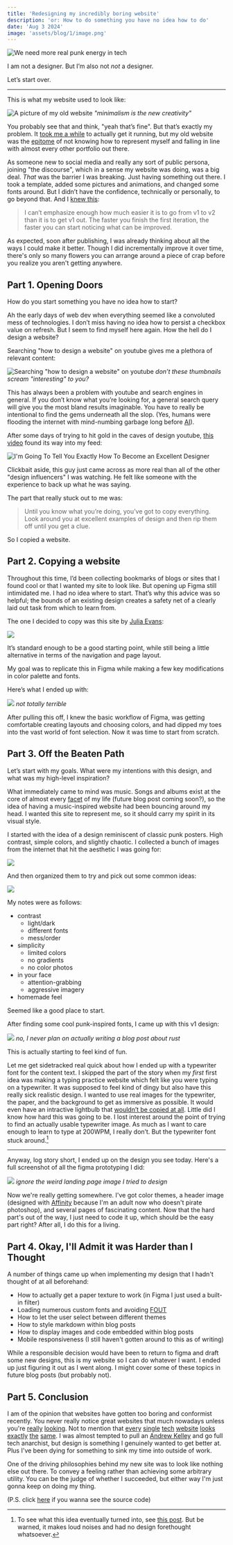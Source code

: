 ```yaml
---
title: 'Redesigning my incredibly boring website'
description: 'or: How to do something you have no idea how to do'
date: 'Aug 3 2024'
image: 'assets/blog/1/image.png'
---
```


![We need more real punk energy in tech](../../images/blog/3/punk-energy.png)

I am not a designer. But I’m also not _not_ a designer.

Let’s start over.

<hr>

This is what my website used to look like:

![A picture of my old website](../../images/blog/3/old-site.png)
_"minimalism is the new creativity"_

You probably see that and think, "yeah that’s fine". But that’s exactly my problem. It [took me a while](/blog/1) to actually get it running, but my old website was the [epitome](https://en.wikipedia.org/wiki/Epitome) of not knowing how to represent myself and falling in line with almost every other portfolio out there.

As someone new to social media and really any sort of public persona, joining "the discourse", which in a sense my website was doing, was a big deal. _That_ was the barrier I was breaking. Just having something out there. I took a template, added some pictures and animations, and changed some fonts around. But I didn’t have the confidence, technically or personally, to go beyond that. And I [knew this](/blog/1#get-a-first-iteration-out-asap):

> I can’t emphasize enough how much easier it is to go from v1 to v2 than it is to get v1 out. The faster you finish the first iteration, the faster you can start noticing what can be improved.

As expected, soon after publishing, I was already thinking about all the ways I could make it better. Though I did incrementally improve it over time, there's only so many flowers you can arrange around a piece of crap before you realize you aren't getting anywhere.

## Part 1. Opening Doors

How do you start something you have no idea how to start?

Ah the early days of web dev when everything seemed like a convoluted mess of technologies. I don’t miss having no idea how to persist a checkbox value on refresh. But I seem to find myself here again. How the hell do I design a website?

Searching "how to design a website" on youtube gives me a plethora of relevant content:

![Searching "how to design a website" on youtube](../../images/blog/3/how-to-design-a-website.png)
_don’t these thumbnails scream "interesting" to you?_

This has always been a problem with youtube and search engines in general. If you don’t know what you’re looking for, a general search query will give you the most bland results imaginable. You have to really be intentional to find the gems underneath all the slop. (Yes, humans were flooding the internet with mind-numbing garbage long before [AI](https://x.com/facebookaislop)).

After some days of trying to hit gold in the caves of design youtube, [this video](https://www.youtube.com/watch?v=2zK3NYYOwaM) found its way into my feed:

![I'm Going To Tell You Exactly How To Become an Excellent Designer](../../images/blog/3/elliot-earls.png)

Clickbait aside, this guy just came across as more real than all of the other "design influencers" I was watching. He felt like someone with the experience to back up what he was saying.

The part that really stuck out to me was:

> Until you know what you’re doing, you’ve got to copy everything. Look around you at excellent examples of design and then rip them off until you get a clue.

So I copied a website.

## Part 2. Copying a website

Throughout this time, I’d been collecting bookmarks of blogs or sites that I found cool or that I wanted my site to look like. But opening up Figma still intimidated me. I had no idea where to start. That’s why this advice was so helpful; the bounds of an existing design creates a safety net of a clearly laid out task from which to learn from.

The one I decided to copy was this site by [Julia Evans](https://jvns.ca/):

![](../../images/blog/3/julia-evans.png)

It’s standard enough to be a good starting point, while still being a little alternative in terms of the navigation and page layout.

My goal was to replicate this in Figma while making a few key modifications in color palette and fonts.

Here’s what I ended up with:

![](../../images/blog/3/julia-evans-remake.png)
_not totally terrible_

After pulling this off, I knew the basic workflow of Figma, was getting comfortable creating layouts and choosing colors, and had dipped my toes into the vast world of font selection. Now it was time to start from scratch.

## Part 3. Off the Beaten Path

Let’s start with my goals. What were my intentions with this design, and what was my high-level inspiration?

What immediately came to mind was music. Songs and albums exist at the core of almost every [facet](https://en.wikipedia.org/wiki/Facet) of my life (future blog post coming soon?), so the idea of having a music-inspired website had been bouncing around my head. I wanted this site to represent me, so it should carry my spirit in its visual style.

I started with the idea of a design reminiscent of classic punk posters. High contrast, simple colors, and slightly chaotic. I collected a bunch of images from the internet that hit the aesthetic I was going for:

![](../../images/blog/3/punk1.png)

And then organized them to try and pick out some common ideas:

![](../../images/blog/3/punk2.png)

My notes were as follows:

- contrast
  - light/dark
  - different fonts
  - mess/order
- simplicity
  - limited colors
  - no gradients
  - no color photos
- in your face
  - attention-grabbing
  - aggressive imagery
- homemade feel

Seemed like a good place to start.

After finding some cool punk-inspired fonts, I came up with this v1 design:

![](../../images/blog/3/site-v1.png)
_no, I never plan on actually writing a blog post about rust_

This is actually starting to feel kind of fun.

Let me get sidetracked real quick about how I ended up with a typewriter font for the content text. I skipped the part of the story when my _first_ first idea was making a typing practice website which felt like you were typing on a typewriter. It was supposed to feel kind of dingy but also have this really sick realistic design. I wanted to use real images for the typewriter, the paper, and the background to get as immersive as possible. It would even have an intractive lightbulb that [wouldn’t be copied at all](https://x.com/jh3yy/status/1327686213432717313). Little did I know how hard this was going to be. I lost interest around the point of trying to find an actually usable typewriter image. As much as I want to care enough to learn to type at 200WPM, I really don’t. But the typewriter font stuck around.[^1]

[^1]: To see what this idea eventually turned into, see [this post](/projects/typing-executioner). But be warned, it makes loud noises and had no design forethought whatsoever.

<hr>

Anyway, log story short, I ended up on the design you see today. Here's a full screenshot of all the figma prototyping I did:

![](../../images/blog/3/figma-full.png)
_ignore the weird landing page image I tried to design_

Now we're really getting somewhere. I've got color themes, a header image (designed with [Affinity](https://affinity.serif.com/) because I'm an adult now who doesn't pirate photoshop), and several pages of fascinating content. Now that the hard part's out of the way, I just need to code it up, which should be the easy part right? After all, I do this for a living.

## Part 4. Okay, I'll Admit it was Harder than I Thought

A number of things came up when implementing my design that I hadn't thought of at all beforehand:

- How to actually get a paper texture to work (in Figma I just used a built-in filter)
- Loading numerous custom fonts and avoiding [FOUT](https://css-tricks.com/how-to-load-fonts-in-a-way-that-fights-fout-and-makes-lighthouse-happy/)
- How to let the user select between different themes
- How to style markdown within blog posts
- How to display images and code embedded within blog posts
- Mobile responsiveness (I still haven't gotten around to this as of writing)

While a responsible decision would have been to return to figma and draft some new designs, this is my website so I can do whatever I want. I ended up just figuring it out as I went along. I might cover some of these topics in future blog posts (but probably not).

## Part 5. Conclusion

I am of the opinion that websites have gotten too boring and conformist recently. You never really notice great websites that much nowadays unless you're [really](https://dimden.dev/) [looking](https://antfu.me/). Not to mention that [every](https://astro.build/) [single](https://nextjs.org/) [tech](https://www.prisma.io/) [website](https://nuxt.com/) [looks](https://vuejs.org/) [exactly](https://laravel.com/) [the](https://tailwindcss.com/) [same](https://plausible.io/). I was almost tempted to pull an [Andrew Kelley](https://andrewkelley.me/) and go full tech anarchist, but design is something I genuinely wanted to get better at. Plus I've been dying for something to sink my time into outside of work.

One of the driving philosophies behind my new site was to look like nothing else out there. To convey a feeling rather than achieving some arbitrary utility. You can be the judge of whether I succeeded, but either way I'm just gonna keep on doing my thing.

(P.S. click [here](https://github.com/nkeil/website-2) if you wanna see the source code)
